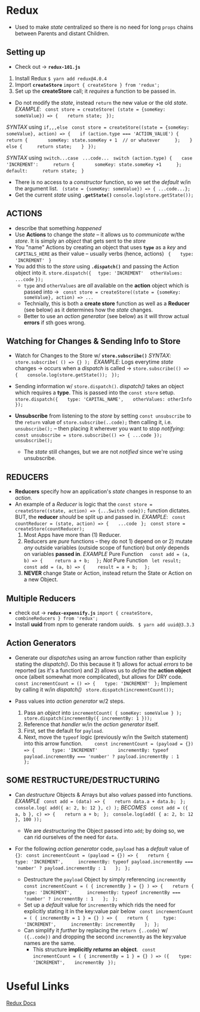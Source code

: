 # Redux
+ Used to make *state* centralized so there is no need for long `props` chains between Parents and distant Children.

## Setting up
+ Check out -> **`redux-101.js`**
1. Install Redux
  `$ yarn add redux@4.0.4`
2. Import **`createStore`**
  `import { createStore } from 'redux'; `
3. Set up the **createStore** call; it *requires* a function to be passed in.
  + Do not modify the *state*, instead `return` the new value or the old *state*.
  *EXAMPLE*:
  `  const store = createStore( (state = {someKey: someValue}) => { `
`    return state; `
`  }); `

  *SYNTAX* using `if,,,else`
`  const store = createStore((state = {someKey: someValue}, action) => { `
`    if (action.type === 'ACTION_VALUE') { `
`      return { `
`        someKey: state.someKey + 1  // or whatever `
`      }; `
`    } else { `
`      return state; `
`    } `
`  }); `

  *SYNTAX* using `switch...case`
`  ...code... `
`  switch (action.type) { `
`    case 'INCREMENT': `
`      return { `
`        someKey: state.someKey +1 `
`      }; `
`    default: `
`      return state; `
`  } `

  + There is no access to a *constructor* function, so we set the *default* w/in the argument list.
  ` (state = {someKey: someValue}) => { ...code...};`
  + Get the current *state* using **`.getState()`**
  ` console.log(store.getState()); `

## ACTIONS
+ describe that something *happened*
+ Use **Actions** to change the *state* – it allows us to *communicate* w/the *store*. It is simply an *object* that gets sent to the *store*
+ You "name" Actions by creating an object that uses **`type`** as a *key* and `CAPITALS_HERE` as their value – usually verbs (hence, actions)
  `  { `
  `    type: 'INCREMENT' `
  `  } `
+ You add this to the *store* using **`.dispatch()`** and passing the Action object into it.
` store.dispatch({ `
`   type: 'INCREMENT' `
`   otherValues: ...code `
` }); `
  + `type` and `otherValues` are *all* available on the **action** object which is passed into ->
  `  const store = createStore((state = {someKey: someValue}, action) => ... `
  + Technially, this is both a **create store** function as well as a **Reducer** (see below) as it determines how the *state* changes.
  + Better to use an *action generator* (see below) as it will throw actual **errors** if sth goes wrong.

## Watching for Changes & Sending Info to Store 
+ Watch for Changes to the Store w/ **`store.subscribe()`**
  *SYNTAX*: `store.subscribe( () => {} ); `
  *EXAMPLE*: Logs everytime *state* changes -> occurs when a *dispatch* is called -> 
` store.subscribe(() => { `
`    console.log(store.getState()); `
`  }); `

+ Sending information w/ `store.dispatch()`. *dispatch()* takes an object which requires a **type**. This is passed into the `const store` setup.
`  store.dispatch({ `
`    type: 'CAPITAL_NAME', `
`    otherValues: otherInfo `
`  }); ` 

+ **Unsubscribe** from listening to the *store* by setting `const unsubscribe` to the `return` value of `store.subscribe(..code);` then calling it, i.e. `unsubscribe();` – then placing it wherever you want to stop *notifying*:
`  const unsubscribe = store.subscribe(() => { ...code }); `
`  unsubscribe(); `
  + The *state* still changes, but we are not *notified* since we're using unsubscribe.

## REDUCERS
+ **Reducers** specify how an application's *state* changes in response to an *action*.
+ An example of a *Reducer* is logic that the `const store = createStore((state, action) => {...Switch code});` function dictates. BUT, the **reducer** *should* be split up and passed in.
  *EXAMPLE*:
`  const countReducer = (state, action) => { `
`    ...code `
`  }; `
`  const store = createStore(countReducer); `
  1. Most Apps have more than (1) Reducer.
  2. Reducers are *pure* functions – they do not 1) depend on or 2) mutate *any* outside variables (outside scope of function) but *only* depends on variables **passed in**.
  *EXAMPLE* Pure Function
`   const add = (a, b) => {  `
`    return a + b;  `
`  }; `
    *Not* Pure Function
`  let result; `
`  const add = (a, b) => {  `
`    result = a + b;  `
`  }; `
  3. **NEVER** change State or Action, instead return the State or Action on a new Object.

## Multiple Reducers
+ check out -> **`redux-expensify.js`**
` import { createStore, combineReducers } from 'redux'; `
+ Install **uuid** from npm to generate random *uuid*s.
`  $ yarn add uuid@3.3.3 `

## Action Generators
+ Generate our *dispatches* using an arrow function rather than explicity stating the *dispatch()*. Do this because it 1) allows for actual *errors* to be reported (as it's a function) and 2) allows us to *define* the **action object** once (albeit somewhat more complicated), but allows for DRY code.
`  const incrementCount = () => { `
`    type: 'INCREMENT' `
`  }; `
  Implement by calling it w/in *dispatch()*
`  store.dispatch(incrementCount()); `

+ Pass values into *action generator* w/2 steps. 
  1. Pass an *object* into `incrementCount( { someKey: someValue } ); `
`    store.dispatch(incrementBy({ incrementBy: 1 })); `
  2. Reference that *handler* w/in the *action generator* itself.
    1. First, set the default for `payload`.
    2. Next, move the `typeof` logic (previously w/in the Switch statement) into this arrow function.
`     const incrementCount = (payload = {}) => { `
`       type: 'INCREMENT' `
`        incrementBy: typeof payload.incrementBy === 'number' ? payload.incrementBy : 1 `
`     }; ` 

## SOME RESTRUCTURE/DESTRUCTURING
+ Can *destructure* Objects & Arrays but also *values* passed into functions.
  *EXAMPLE* 
`  const add = (data) => { `
`    return data.a + data.b; `
`  }; `
`  console.log( add({ a: 2, b: 12 }, c) ); `
    *BECOMES*
`  const add = ({ a, b }, c) => { `
`    return a + b; `
`  }; `
`  console.log(add( { a: 2, b: 12 }, 100 )); `
  + We are *destructuring* the Object passed into `add`; by doing so, we can rid ourselves of the need for `data`.

+ For the following *action generator* code, `payload` has a *default* value of `{}`:
`  const incrementCount = (payload = {}) => { `
`    return { `
`      type: 'INCREMENT', `
`      incrementBy: typeof payload.incrementBy === 'number' ? payload.incrementBy : 1 `
`    }; `
`  }; `
  + Destructure the `payload` Object by simply referencing `incrementBy`
`  const incrementCount = ( { incrementBy } = {} ) => { `
`    return { `
`      type: 'INCREMENT', `
`      incrementBy: typeof incrementBy === 'number' ? incrementBy : 1 `
`    }; `
`  }; `
  + Set up a *default* value for `incrementBy` which rids the need for explicitly stating it in the key:value pair below
`  const incrementCount = ( { incrementBy = 1 } = {} ) => { `
`    return { `
`      type: 'INCREMENT', `
`      incrementBy: incrementBy `
`    }; `
`  }; `
  + Can simplify it *further* by replacing the `return {..code}` w/ `({..code})` and dropping the second `incrementBy` as the key:value names are the same.
    + This structure **implicitly *returns* an object**.
`  const incrementCount = ( { incrementBy = 1 } = {} ) => ({ `
`    type: 'INCREMENT', `
`    incrementBy `
`  }); `



# Useful Links
[Redux Docs](redux.js.org)